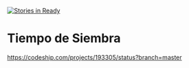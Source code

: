 [![Stories in Ready](https://badge.waffle.io/TiempoDeSiembra/app-core.png?label=ready&title=Ready)](https://waffle.io/TiempoDeSiembra/app-core)
# Tiempo de Siembra

https://codeship.com/projects/193305/status?branch=master